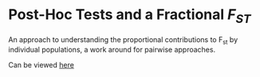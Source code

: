 # Post-Hoc Tests and a Fractional $F_{ST}$

An approach to understanding the proportional contributions to F<sub>st</sub> by individual populations, a work around for pairwise approaches.

Can be viewed [here](https://dyerlab.github.io/Proportional_Structure/)
